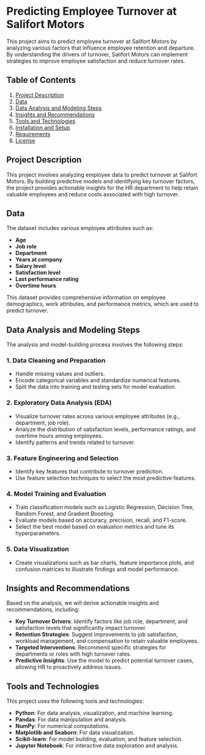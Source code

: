 # Predicting Employee Turnover at Salifort Motors

This project aims to predict employee turnover at Salifort Motors by analyzing various factors that influence employee retention and departure. By understanding the drivers of turnover, Salifort Motors can implement strategies to improve employee satisfaction and reduce turnover rates.

## Table of Contents
1. [Project Description](#project-description)
2. [Data](#data)
3. [Data Analysis and Modeling Steps](#data-analysis-and-modeling-steps)
4. [Insights and Recommendations](#insights-and-recommendations)
5. [Tools and Technologies](#tools-and-technologies)
6. [Installation and Setup](#installation-and-setup)
7. [Requirements](#requirements)
8. [License](#license)

## Project Description

This project involves analyzing employee data to predict turnover at Salifort Motors. By building predictive models and identifying key turnover factors, the project provides actionable insights for the HR department to help retain valuable employees and reduce costs associated with high turnover.

## Data

The dataset includes various employee attributes such as:
- **Age**
- **Job role**
- **Department**
- **Years at company**
- **Salary level**
- **Satisfaction level**
- **Last performance rating**
- **Overtime hours**

This dataset provides comprehensive information on employee demographics, work attributes, and performance metrics, which are used to predict turnover.

## Data Analysis and Modeling Steps

The analysis and model-building process involves the following steps:

### 1. Data Cleaning and Preparation

- Handle missing values and outliers.
- Encode categorical variables and standardize numerical features.
- Split the data into training and testing sets for model evaluation.

### 2. Exploratory Data Analysis (EDA)

- Visualize turnover rates across various employee attributes (e.g., department, job role).
- Analyze the distribution of satisfaction levels, performance ratings, and overtime hours among employees.
- Identify patterns and trends related to turnover.

### 3. Feature Engineering and Selection

- Identify key features that contribute to turnover prediction.
- Use feature selection techniques to select the most predictive features.

### 4. Model Training and Evaluation

- Train classification models such as Logistic Regression, Decision Tree, Random Forest, and Gradient Boosting.
- Evaluate models based on accuracy, precision, recall, and F1-score.
- Select the best model based on evaluation metrics and tune its hyperparameters.

### 5. Data Visualization

- Create visualizations such as bar charts, feature importance plots, and confusion matrices to illustrate findings and model performance.

## Insights and Recommendations

Based on the analysis, we will derive actionable insights and recommendations, including:

- **Key Turnover Drivers**: Identify factors like job role, department, and satisfaction levels that significantly impact turnover.
- **Retention Strategies**: Suggest improvements to job satisfaction, workload management, and compensation to retain valuable employees.
- **Targeted Interventions**: Recommend specific strategies for departments or roles with high turnover rates.
- **Predictive Insights**: Use the model to predict potential turnover cases, allowing HR to proactively address issues.

## Tools and Technologies

This project uses the following tools and technologies:

- **Python**: For data analysis, visualization, and machine learning.
- **Pandas**: For data manipulation and analysis.
- **NumPy**: For numerical computations.
- **Matplotlib and Seaborn**: For data visualization.
- **Scikit-learn**: For model building, evaluation, and feature selection.
- **Jupyter Notebook**: For interactive data exploration and analysis.

